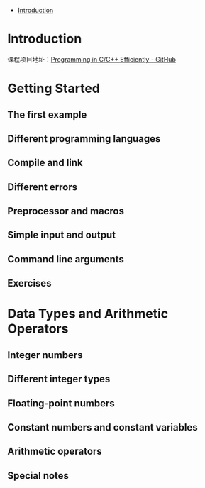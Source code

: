 - [Introduction](#introduction)


# Introduction

课程项目地址：[Programming in C/C++ Efficiently - GitHub](https://github.com/ShiqiYu/CPP)

# Getting Started

## The first example

## Different programming languages

## Compile and link

## Different errors

## Preprocessor and macros

## Simple input and output

## Command line arguments

## Exercises

# Data Types and Arithmetic Operators

## Integer numbers

## Different integer types

## Floating-point numbers

## Constant numbers and constant variables

## Arithmetic operators

## Special notes